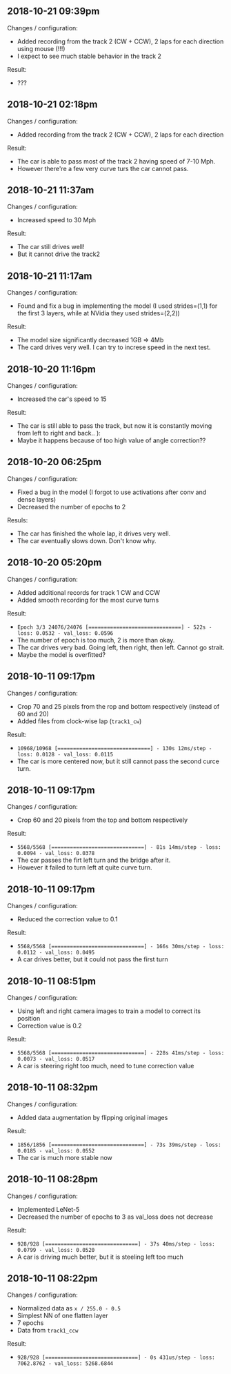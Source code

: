 ## 2018-10-21 09:39pm

Changes / configuration:
- Added recording from the track 2 (CW + CCW), 2 laps for each direction using mouse (!!!) 
- I expect to see much stable behavior in the track 2

Result:
- ???

## 2018-10-21 02:18pm

Changes / configuration:
- Added recording from the track 2 (CW + CCW), 2 laps for each direction

Result:
- The car is able to pass most of the track 2 having speed of 7-10 Mph.
- However there're a few very curve turs the car cannot pass.


## 2018-10-21 11:37am 

Changes / configuration:
- Increased speed to 30 Mph

Result:
- The car still drives well! 
- But it cannot drive the track2

## 2018-10-21 11:17am 

Changes / configuration:
- Found and fix a bug in implementing the model (I used strides=(1,1) for the first 3 layers, while at NVidia they used strides=(2,2))

Result:
- The model size significantly decreased 1GB => 4Mb
- The card drives very well. I can try to increse speed in the next test.

## 2018-10-20 11:16pm

Changes / configuration:
- Increased the car's speed to 15

Result:
- The car is still able to pass the track, but now it is constantly moving from left to right and back.. ):
- Maybe it happens because of too high value of angle correction??

## 2018-10-20 06:25pm

Changes / configuration:
- Fixed a bug in the model (I forgot to use activations after conv and dense layers)
- Decreased the number of epochs to 2

Resuls:
- The car has finished the whole lap, it drives very well.
- The car eventually slows down. Don't know why.

## 2018-10-20 05:20pm

Changes / configuration:
- Added additional records for track 1 CW and CCW
- Added smooth recording for the most curve turns

Result:
- `Epoch 3/3 24076/24076 [==============================] - 522s - loss: 0.0532 - val_loss: 0.0596`
- The number of epoch is too much, 2 is more than okay.
- The car drives very bad. Going left, then right, then left. Cannot go strait.
- Maybe the model is overfitted?

## 2018-10-11 09:17pm

Changes / configuration:
- Crop 70 and 25 pixels from the rop and bottom respectively (instead of 60 and 20)
- Added files from clock-wise lap (`track1_cw`)

Result:
- `10968/10968 [==============================] - 130s 12ms/step - loss: 0.0128 - val_loss: 0.0115`
- The car is more centered now, but it still cannot pass the second curce turn.

## 2018-10-11 09:17pm

Changes / configuration:
- Crop 60 and 20 pixels from the top and bottom respectively

Result:
- `5568/5568 [==============================] - 81s 14ms/step - loss: 0.0094 - val_loss: 0.0378`
- The car passes the firt left turn and the bridge after it.
- However it failed to turn left at quite curve turn.

## 2018-10-11 09:17pm

Changes / configuration:
- Reduced the correction value to 0.1

Result:
- `5568/5568 [==============================] - 166s 30ms/step - loss: 0.0112 - val_loss: 0.0495`
- A car drives better, but it could not pass the first turn

## 2018-10-11 08:51pm

Changes / configuration:
- Using left and right camera images to train a model to correct its position
- Correction value is 0.2

Result:
- `5568/5568 [==============================] - 228s 41ms/step - loss: 0.0073 - val_loss: 0.0517`
- A car is steering right too much, need to tune correction value

## 2018-10-11 08:32pm

Changes / configuration:
- Added data augmentation by flipping original images

Result:
- `1856/1856 [==============================] - 73s 39ms/step - loss: 0.0185 - val_loss: 0.0552`
- The car is much more stable now

## 2018-10-11 08:28pm

Changes / configuration:
- Implemented LeNet-5
- Decreased the number of epochs to 3 as val_loss does not decrease

Result:
- `928/928 [==============================] - 37s 40ms/step - loss: 0.0799 - val_loss: 0.0520`
- A car is driving much better, but it is steeling left too much

## 2018-10-11 08:22pm

Changes / configuration:
- Normalized data as `x / 255.0 - 0.5`
- Simplest NN of one flatten layer
- 7 epochs
- Data from `track1_ccw`

Result:
- `928/928 [==============================] - 0s 431us/step - loss: 7062.8762 - val_loss: 5268.6844`